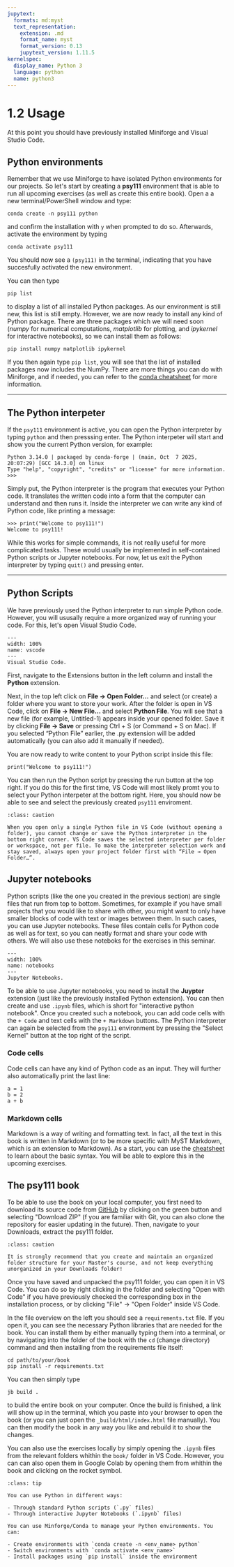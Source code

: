 ```yaml
---
jupytext:
  formats: md:myst
  text_representation:
    extension: .md
    format_name: myst
    format_version: 0.13
    jupytext_version: 1.11.5
kernelspec:
  display_name: Python 3
  language: python
  name: python3
---
```


# 1.2 Usage

At this point you should have previously installed Miniforge and Visual Studio Code.


## Python environments

Remember that we use Miniforge to have isolated Python environments for our projects. So let's start by creating a **psy111** environment that is able to run all upcoming exercises (as well as create this entire book). Open a a new terminal/PowerShell window and type:

```
conda create -n psy111 python
```

and confirm the installation with `y` when prompted to do so. Afterwards, activate the environment by typing

```
conda activate psy111
```

You should now see a `(psy111)` in the terminal, indicating that you have succesfully activated the new environment.

You can then type

```
pip list
```

to display a list of all installed Python packages. As our environment is still new, this list is still empty. However, we are now ready to install any kind of Python package. There are three packages which we will need soon (*numpy* for numerical computations, *matplotlib* for plotting, and *ipykernel* for interactive notebooks), so we can install them as follows:

```
pip install numpy matplotlib ipykernel
```

If you then again type `pip list`, you will see that the list of installed packages now includes the NumPy. There are more things you can do with Miniforge, and if needed, you can refer to the [conda cheatsheet](https://docs.conda.io/projects/conda/en/4.6.0/_downloads/52a95608c49671267e40c689e0bc00ca/conda-cheatsheet.pdf) for more information.

---

## The Python interpeter

If the `psy111` environment is active, you can open the Python interpreter by typing `python` and then presssing enter. The Python interpeter will start and show you the current Python version, for example:

```
Python 3.14.0 | packaged by conda-forge | (main, Oct  7 2025, 20:07:29) [GCC 14.3.0] on linux
Type "help", "copyright", "credits" or "license" for more information.
>>> 
```

Simply put, the Python interpreter is the program that executes your Python code. It translates the written code into a form that the computer can understand and then runs it. Inside the interpreter we can write any kind of Python code, like printing a message:

```
>>> print("Welcome to psy111!")
Welcome to psy111!
```

While this works for simple commands, it is not really useful for more complicated tasks. These would usually be implemented in self-contained Python scripts or Jupyter notebooks. For now, let us exit the Python interpreter by typing `quit()` and pressing enter.

---

## Python Scripts

We have previously used the Python interpreter to run simple Python code. However, you will ususally require a more organized way of running your code. For this, let's open Visual Studio Code.

```{figure} ../../../_static/figures/vscode.png
---
width: 100%
name: vscode
---
Visual Studio Code.
```

First, navigate to the Extensions button in the left column and install the **Python** extension.

Next, in the top left click on **File → Open Folder…** and select (or create) a folder where you want to store your work. After the folder is open in VS Code, click on **File → New File…** and select **Python File**. You will see that a new file (for example, Untitled-1) appears inside your opened folder. Save it by clicking **File → Save** or pressing Ctrl + S (or Command + S on Mac). If you selected “Python File” earlier, the .py extension will be added automatically (you can also add it manually if needed).

You are now ready to write content to your Python script inside this file:

```
print("Welcome to psy111!")
```

You can then run the Python script by pressing the run button at the top right. If you do this for the first time, VS Code will most likely promt you to select your Python interpeter at the bottom right. Here, you should now be able to see and select the previously created `psy111` enviroment.

```{admonition} Important
:class: caution

When you open only a single Python file in VS Code (without opening a folder), you cannot change or save the Python interpreter in the bottom right corner. VS Code saves the selected interpreter per folder or workspace, not per file. To make the interpreter selection work and stay saved, always open your project folder first with “File → Open Folder…”.
```


## Jupyter notebooks

Python scripts (like the one you created in the previous section) are single files that run from top to bottom. Sometimes, for example if you have small projects that you would like to share with other, you might want to only have smaller blocks of code with text or images between them. In such cases, you can use Jupyter notebooks. These files contain cells for Python code as well as for text, so you can neatly format and share your code with others. We will also use these noteboks for the exercises in this seminar.

```{figure} ../../../_static/figures/notebooks.png
---
width: 100%
name: notebooks
---
Jupyter Notebooks.
```

To be able to use Jupyter notebooks, you need to install the **Juypter** extension (just like the previously installed Python extension). You can then create and use `.ipynb` files, which is short for "interactive python notebook". Once you created such a notebook, you can add code cells with the `+ Code` and text cells with the `+ Markdown` buttons. The Python interpreter can again be selected from the `psy111` environment by pressing the "Select Kernel" button at the top right of the script.

### Code cells

Code cells can have any kind of Python code as an input. They will further also automatically print the last line:

```{code-cell}
a = 1
b = 2
a + b
```

### Markdown cells

Markdown is a way of writing and formatting text. In fact, all the text in this book is written in Markdown (or to be more specific with MyST Markdown, which is an extension to Markdown). As a start, you can use the [cheatsheet](https://www.markdownguide.org/cheat-sheet/) to learn about the basic syntax. You will be able to explore this in the upcoming exercises.


## The psy111 book

To be able to use the book on your local computer, you first need to download its source code from [GitHub](https://github.com/mibur1/psy111) by clicking on the green button and selecting "Download ZIP" (f you are familiar with Git, you can also clone the repository for easier updating in the future). Then, navigate to your Downloads, extract the psy111 folder.

```{admonition} File management
:class: caution

It is strongly recommend that you create and maintain an organized folder structure for your Master's course, and not keep everything unorganized in your Downloads folder!
```

Once you have saved and unpacked the psy111 folder, you can open it in VS Code. You can do so by right clicking in the folder and selecting "Open with Code" if you have previously checked the corresponding box in the installation process, or by clicking "File" -> "Open Folder" inside VS Code.

In the file overview on the left you should see a `requirements.txt` file. If you open it, you can see the necessary Python libraries that are needed for the book. You can install them by either manually typing them into a terminal, or by navigating into the folder of the book with the `cd` (change directory) command and then installing from the requirements file itself:

```
cd path/to/your/book
pip install -r requirements.txt
```

You can then simply type

```
jb build .
```

to build the entire book on your computer. Once the build is finished, a link will show up in the terminal, which you paste into your browser to open the book (or you can just open the `_build/html/index.html` file manually). You can then modify the book in any way you like and rebuild it to show the changes.

You can also use the exercises locally by simply opening the `.ipynb` files from the relevant folders whithin the `book/` folder in VS Code. However, you can can also open them in Google Colab by opening them from whithin the book and clicking on the rocket symbol.

```{admonition} Summary
:class: tip

You can use Python in different ways:

- Through standard Python scripts (`.py` files)
- Through interactive Jupyter Notebooks (`.ipynb` files)

You can use Minforge/Conda to manage your Python environments. You can:

- Create environments with `conda create -n <env_name> python`
- Switch environments with `conda activate <env_name>`
- Install packages using `pip install` inside the environment
```
